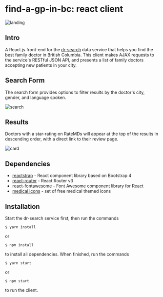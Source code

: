 # find-a-gp-in-bc: react client
![landing](https://cloud.githubusercontent.com/assets/14853203/25364331/835db2a8-2916-11e7-8e92-43dff609e296.png)

## Intro
A React.js front-end for the [dr-search](https://github.com/nlazzari/dr-search) data service that helps you find the best family doctor in British Columbia. This client makes AJAX requests to the service's RESTful JSON API, and presents a list of family doctors accepting new patients in your city.



## Search Form
The search form provides options to filter results by the doctor's city, gender, and language spoken.

![search](https://cloud.githubusercontent.com/assets/14853203/25364279/13e40116-2916-11e7-9122-202524d61866.png)

## Results
Doctors with a star-rating on RateMDs will appear at the top of the results in descending order, with a direct link to their review page.

![card](https://cloud.githubusercontent.com/assets/14853203/25364145/1489fdec-2915-11e7-88d3-588870f04cea.png)  

## Dependencies

 - [reactstrap](https://reactstrap.github.io/) - React component library based on Bootstrap 4
 - [react-router](https://github.com/ReactTraining/react-router) - React Router v3
 - [react-fontawesome](https://github.com/danawoodman/react-fontawesome) - Font Awesome component library for React
 - [medical icons](https://thenounproject.com/milindacourey10/collection/medical/) - set of free medical themed icons 

## Installation
 Start the dr-search service first, then run the commands

```
$ yarn install
```
 or
 ```
$ npm install
```

to install all dependencies. When finished, run the commands

```
$ yarn start
```
 or
 ```
$ npm start
```

to run the client.
